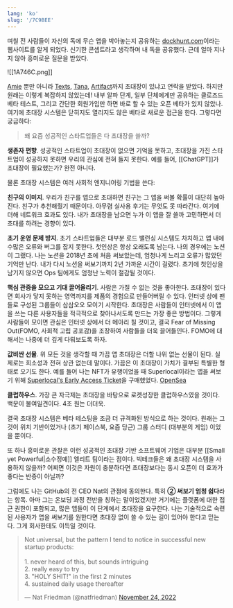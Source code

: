 ```yaml
---
lang: 'ko'
slug: '/7C9BEE'
---
```


며칠 전 사람들이 자신의 독에 무슨 앱을 박아놓는지 공유하는 [dockhunt.com](https://dockhunt.com)이라는 웹사이트를 알게 되었다. 신기한 콘셉트라고 생각하며 내 독을 공유했다. 근데 얼마 지나지 않아 흥미로운 질문을 받았다.

![[1A746C.png]]

[Amie](https://amie.so) 뿐만 아니라 [Texts](https://texts.com), [Tana](https://tana.inc), [Artifact](https://artifact.news)까지 초대장이 있냐고 연락을 받았다. 하지만 원래는 이렇게 복잡하지 않았는데! 내부 알파 단계, 일부 단체에게만 공유하는 클로즈드 베타 테스트, 그리고 간단한 회원가입만 하면 바로 할 수 있는 오픈 베타가 있지 않았나. 여기에 초대장 시스템은 닫히지도 열리지도 않은 베타로 새로운 접근을 한다. 그렇다면 궁금하다:

> 왜 요즘 성공적인 스타트업들은 다 초대장을 쓸까?

**생존자 편향**. 성공적인 스타트업이 초대장이 없으면 기억을 못하고, 초대장을 가진 스타트업이 성공하지 못하면 우리의 관심에 전혀 들지 못한다. 예를 들어, [[ChatGPT]]가 초대장이 필요했는가? 완전 아니다.

물론 초대장 시스템은 여러 사회적 엔지니어링 기법을 쓴다:

**친구의 이미지**.
우리가 친구를 앱으로 초대하면 친구는 그 앱을 써볼 확률이 대단히 높아진다. 친구가 추천해줬기 때문이다. 아무렴 실사용 후기는 무엇도 못 따라간다. 여기에 더해 네트워크 효과도 있다. 내가 초대장을 남으면 누가 이 앱을 잘 쓸까 고민하면서 더 초대를 하려는 경향이 있다.

**초기 운영 문제 방지**.
초기 스타트업들은 대부분 로드 밸런싱 시스템도 차치하고 앱 내에 수많은 오류와 버그를 잡지 못한다. 첫인상은 항상 오래도록 남는다. 나의 경우에는 노션이 그랬다. 나는 노션을 2018년 초에 처음 써보았는데, 엄청나게 느리고 오류가 많았던 기억만 난다. 내가 다시 노션을 써보기까지 2년 가까운 시간이 걸렸다. 초기에 첫인상을 남기지 않으면 Ops 팀에게도 엄청난 노력이 절감될 것이다.

**핵심 관중을 모으고 기대 끌어올리기**.
사람은 가질 수 없는 것을 좋아한다. 초대장이 있다면 회사가 닿지 못하는 영역까지를 제품의 경험으로 만들어버릴 수 있다. 인터넷 상에 팬들로 구성된 그룹들이 삼삼오오 모이기 시작한다. 초대장은 사람들이 인터넷에서 이 앱을 쓰는 다른 사용자들을 적극적으로 찾아나서도록 만드는 가장 좋은 방법이다. 그렇게 사람들이 모이면 관심은 인터넷 상에서 더 메아리 칠 것이고, 결국 Fear of Missing Out(FOMO, 사회적 고립 공포감)을 조장하여 사람들을 더욱 끌어들인다. FOMO에 대해서는 나중에 더 깊게 다뤄보도록 하자.

**값비싼 선물**.
위 모든 것을 생각할 때 가끔 앱 초대장은 더할 나위 없는 선물이 된다. 실제로는 희소성과 전혀 상관 없는데 말이다. 가끔은 이 초대장이 가치가 결부된 특별한 형태로 오기도 한다. 예를 들어 나는 NFT가 유행이었을 때 Superlocal이라는 앱을 써보기 위해 [Superlocal's Early Access Ticket](https://rainbow.me/0xCC441Db84Bf28ea2740e2778c662FA4B515ACcd6?family=superlocal-early&nft=0xf6df9657282bac986b0e40bdd2889aa95cae156b_5867)을 구매했었다. [OpenSea](https://opensea.io/assets/ethereum/0xf6df9657282bac986b0e40bdd2889aa95cae156b/5867)

**클럽하우스**.
가장 큰 자극제는 초대장을 바탕으로 로켓성장한 클럽하우스였을 것이다.
백문이 불여일견이다.
4조 원는 더더욱.

결국 초대장 시스템은 베타 테스팅을 조금 더 규격화된 방식으로 하는 것이다. 원래는 그것이 위치 기반이었거나 (초기 페이스북, 요즘 당근) 그룹 스터디 (대부분의 게임) 이었을 뿐이다.

또 하나 흥미로운 관찰은 이런 성공적인 초대장 기반 소프트웨어 기업은 대부분 [[Small yet Powerful|소수정예]] 엘리트 팀이라는 점이다. 빅테크들은 왜 초대장 시스템을 사용하지 않을까? 어쩌면 이것은 자원이 충분하다면 초대장보다는 동시 오픈이 더 효과가 좋다는 반증이 아닐까?

그럼에도 나는 GitHub의 전 CEO Nat의 관점에 동의한다. 특히 **② 써보기 엄청 쉽다**라는 항목. 아마 그는 온보딩 과정 전반을 칭하는 말이었겠지만 거기에는 플랫폼에 대한 접근 권한이 포함되고, 많은 앱들이 이 단계에서 초대장을 요구한다. 나는 기술적으로 숙련된 사용자가 앱을 써보기를 원한다면 초대장 없이 쓸 수 있는 길이 있어야 한다고 믿는다. 그게 회사한테도 이득일 것이다.

<blockquote class="twitter-tweet"><p lang="en" dir="ltr">Not universal, but the pattern I tend to notice in successful new startup products:<br/><br/>1. never heard of this, but sounds intriguing<br/>2. really easy to try<br/>3. &quot;HOLY SHIT!&quot; in the first 2 minutes<br/>4. sustained daily usage thereafter</p>&mdash; Nat Friedman (@natfriedman) <a href="https://twitter.com/natfriedman/status/1595882942508564480?ref_src=twsrc%5Etfw">November 24, 2022</a></blockquote>
